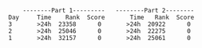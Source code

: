         --------Part 1---------   --------Part 2--------
    Day     Time    Rank  Score       Time   Rank  Score
    3       >24h  23358      0       >24h  20922      0
    2       >24h  25046      0       >24h  22275      0
    1       >24h  32157      0       >24h  25061      0
